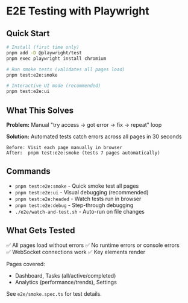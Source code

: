 # E2E Testing with Playwright

## Quick Start

```bash
# Install (first time only)
pnpm add -D @playwright/test
pnpm exec playwright install chromium

# Run smoke tests (validates all pages load)
pnpm test:e2e:smoke

# Interactive UI mode (recommended)
pnpm test:e2e:ui
```

## What This Solves

**Problem:** Manual "try access → got error → fix → repeat" loop

**Solution:** Automated tests catch errors across all pages in 30 seconds

```
Before: Visit each page manually in browser
After:  pnpm test:e2e:smoke (tests 7 pages automatically)
```

## Commands

- `pnpm test:e2e:smoke` - Quick smoke test all pages
- `pnpm test:e2e:ui` - Visual debugging (recommended)
- `pnpm test:e2e:headed` - Watch tests run in browser
- `pnpm test:e2e:debug` - Step-through debugging
- `./e2e/watch-and-test.sh` - Auto-run on file changes

## What Gets Tested

✅ All pages load without errors
✅ No runtime errors or console errors  
✅ WebSocket connections work
✅ Key elements render

Pages covered:
- Dashboard, Tasks (all/active/completed)
- Analytics (performance/trends), Settings

See `e2e/smoke.spec.ts` for test details.
